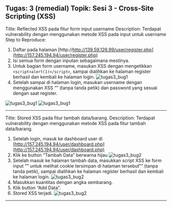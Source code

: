 Tugas: 3 (remedial)
Topik: Sesi 3 - Cross-Site Scripting (XSS)
---
Title: Reflected XSS pada fitur form input username
Description: Terdapat vulnerability dengan menggunakan metode XSS pada input untuk username
Step to Reproduce:
1. Daftar pada halaman [http://http://139.59.126.99/user/register.php](http://157.245.194.94/user/register.php)
2. Isi semua form dengan inputan sebagaimana mestinya.
3. Untuk bagian form username, masukan XSS dengan mengetikkan `<script>alert(1)</script>`, sampai dialihkan ke halaman register berhasil dan kembali ke halaman login.
![tugas3_bug1](https://res.cloudinary.com/vigarp/image/upload/v1664891612/CS-assets/remedial/tugas%203/bug%201/procedure_1_sc2vbl.png)
4. Setelah sampai di halaman login, masukan username dengan menggunakan XSS “<script>alert(1)</script>” (tanpa tanda petik) dan password yang sesuai dengan saat register.

![tugas3_bug1](https://res.cloudinary.com/vigarp/image/upload/v1664891621/CS-assets/remedial/tugas%203/bug%201/procedure_2_sx6xrx.png)
![tugas3_bug1](https://res.cloudinary.com/vigarp/image/upload/v1664891611/CS-assets/remedial/tugas%203/bug%201/procedure_3_bkukad.png)

---

Title: Stored XSS pada fitur tambah data/barang.
Description: Terdapat vulnerability dengan menggunakan metode XSS pada fitur tambah data/barang.

1. Setelah login, masuk ke dashboard user di [http://157.245.194.94/user/dashboard.php](http://157.245.194.94/user/dashboard.php)
2. Klik ke button “Tambah Data” berwarna hijau
![tugas3_bug2](https://res.cloudinary.com/vigarp/image/upload/v1664892354/CS-assets/remedial/tugas%203/bug%202/procedure_1_lwcvph.png)
3. Setelah masuk ke halaman tambah data, masukkan script XSS ke form input “<script>alert(document.cookie)</script>” untuk melihat cookie tersimpan di halaman tersebut“<script>alert(1)</script>” (tanpa tanda petik), sampai dialihkan ke halaman register berhasil dan kembali ke halaman login.
![tugas3_bug2](https://res.cloudinary.com/vigarp/image/upload/v1664892353/CS-assets/remedial/tugas%203/bug%202/procedure_2_nsvzbs.png)
4. Masukkan kuantitas dengan angka sembarang.
5. Klik button “Add Data”.
6. Stored XSS terjadi.
![tugas3_bug2](https://res.cloudinary.com/vigarp/image/upload/v1664892353/CS-assets/remedial/tugas%203/bug%202/procedure_3_jmzutl.png)
---

